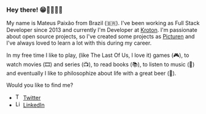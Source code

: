 
### Hey there! 😁🤘🏾👋🏾

My name is Mateus Paixão from Brazil (🇧🇷). I've been working as Full Stack Developer since 2013 and currently I'm Developer at [Kroton](https://www.kroton.com.br/). I'm passionate about open source projects, so I've created some projects as [Picturen](https://github.com/MateusPaixao/picturen-frontend) and I've always loved to learn a lot with this during my career.

In my free time I like to play, (like The Last Of Us, I love it) games (🎮), to watch movies (🎞️) and series (📺), to read books (📚), to listen to music (🎵) and eventually I like to philosophize about life with a great beer (🍺).

Would you like to find me?

<ul>
  <li>
    <img src="https://user-images.githubusercontent.com/3603793/87077942-4b727b00-c1fa-11ea-890c-c1249a500a57.png" width="16" alt="Twitter"> 
    <a href="https://twitter.com/paixao_math" target="_blank" title="My Twitter">Twitter</a>
  </li>
  <li>
    <img src="https://user-images.githubusercontent.com/3603793/87078013-6b09a380-c1fa-11ea-9ca0-6789b1cafb1c.png" width="16" alt="Linkedin"> 
    <a href="https://www.linkedin.com/in/mspaixao/" target="_blank" title="My LinkedIn">LinkedIn</a>
  </li>
</ul>
